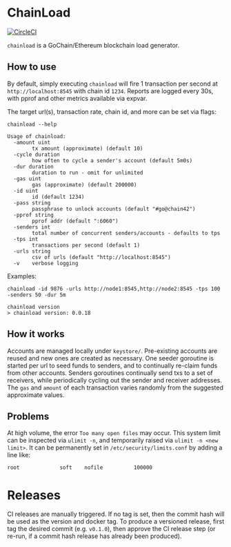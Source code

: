 # ChainLoad

[![CircleCI](https://circleci.com/gh/gochain-io/chainload.svg?style=svg)](https://circleci.com/gh/gochain-io/chainload)

`chainload` is a GoChain/Ethereum blockchain load generator.

## How to use

By default, simply executing `chainload` will fire 1 transaction per
second at `http://localhost:8545` with chain id `1234`. Reports are
logged every 30s, with pprof and other metrics available via expvar.

The target url(s), transaction rate, chain id, and more can be set via
flags:

```
chainload --help

Usage of chainload:
  -amount uint
    	tx amount (approximate) (default 10)
  -cycle duration
    	how often to cycle a sender's account (default 5m0s)
  -dur duration
    	duration to run - omit for unlimited
  -gas uint
    	gas (approximate) (default 200000)
  -id uint
    	id (default 1234)
  -pass string
    	passphrase to unlock accounts (default "#go@chain42")
  -pprof string
    	pprof addr (default ":6060")
  -senders int
    	total number of concurrent senders/accounts - defaults to tps
  -tps int
    	transactions per second (default 1)
  -urls string
    	csv of urls (default "http://localhost:8545")
  -v	verbose logging
```

Examples:

```
chainload -id 9876 -urls http://node1:8545,http://node2:8545 -tps 100 -senders 50 -dur 5m
```

```
chainload version
> chainload version: 0.0.18

```

## How it works

Accounts are managed locally under `keystore/`. Pre-existing accounts are reused
and new ones are created as necessary. One seeder goroutine is started per url to 
seed funds to senders, and to continually re-claim funds from other accounts. 
Senders goroutines continually send txs to a set of receivers, while periodically 
cycling out the sender and receiver addresses. The `gas` and `amount` of each 
transaction varies randomly from the suggested approximate values.

## Problems

At high volume, the error `Too many open files` may occur. This system
limit can be inspected via `ulimit -n`, and temporarily raised
via `ulimit -n <new limit>`. It can be permanently set in
`/etc/security/limits.conf` by adding a line like:
```
root             soft    nofile          100000
```

# Releases

CI releases are manually triggered. If no tag is set, then the commit hash will be used as the version and docker tag.
To produce a versioned release, first tag the desired commit (e.g. `v0.1.0`), then approve the CI release step (or re-run, if a commit hash release has already been produced).